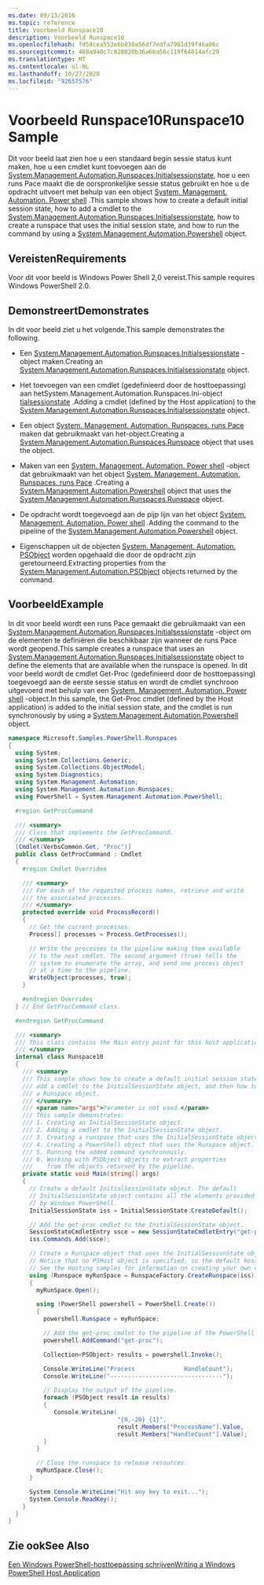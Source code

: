 ```yaml
---
ms.date: 09/13/2016
ms.topic: reference
title: Voorbeeld Runspace10
description: Voorbeeld Runspace10
ms.openlocfilehash: fd58cea553e6b830a56df7edfa7901d39f46a06c
ms.sourcegitcommit: 488a940c7c828820b36a6ba56c119f64614afc29
ms.translationtype: MT
ms.contentlocale: nl-NL
ms.lasthandoff: 10/27/2020
ms.locfileid: "92657576"
---
```

# <a name="runspace10-sample"></a><span data-ttu-id="bc6c6-103">Voorbeeld Runspace10</span><span class="sxs-lookup"><span data-stu-id="bc6c6-103">Runspace10 Sample</span></span>

<span data-ttu-id="bc6c6-104">Dit voor beeld laat zien hoe u een standaard begin sessie status kunt maken, hoe u een cmdlet kunt toevoegen aan de [System.Management.Automation.Runspaces.Initialsessionstate](/dotnet/api/System.Management.Automation.Runspaces.InitialSessionState), hoe u een runs Pace maakt die de oorspronkelijke sessie status gebruikt en hoe u de opdracht uitvoert met behulp van een object [System. Management. Automation. Power shell](/dotnet/api/system.management.automation.powershell) .</span><span class="sxs-lookup"><span data-stu-id="bc6c6-104">This sample shows how to create a default initial session state, how to add a cmdlet to the [System.Management.Automation.Runspaces.Initialsessionstate](/dotnet/api/System.Management.Automation.Runspaces.InitialSessionState), how to create a runspace that uses the initial session state, and how to run the command by using a [System.Management.Automation.Powershell](/dotnet/api/system.management.automation.powershell) object.</span></span>

## <a name="requirements"></a><span data-ttu-id="bc6c6-105">Vereisten</span><span class="sxs-lookup"><span data-stu-id="bc6c6-105">Requirements</span></span>

<span data-ttu-id="bc6c6-106">Voor dit voor beeld is Windows Power Shell 2,0 vereist.</span><span class="sxs-lookup"><span data-stu-id="bc6c6-106">This sample requires Windows PowerShell 2.0.</span></span>

## <a name="demonstrates"></a><span data-ttu-id="bc6c6-107">Demonstreert</span><span class="sxs-lookup"><span data-stu-id="bc6c6-107">Demonstrates</span></span>

<span data-ttu-id="bc6c6-108">In dit voor beeld ziet u het volgende.</span><span class="sxs-lookup"><span data-stu-id="bc6c6-108">This sample demonstrates the following.</span></span>

- <span data-ttu-id="bc6c6-109">Een [System.Management.Automation.Runspaces.Initialsessionstate](/dotnet/api/System.Management.Automation.Runspaces.InitialSessionState) -object maken.</span><span class="sxs-lookup"><span data-stu-id="bc6c6-109">Creating an [System.Management.Automation.Runspaces.Initialsessionstate](/dotnet/api/System.Management.Automation.Runspaces.InitialSessionState) object.</span></span>

- <span data-ttu-id="bc6c6-110">Het toevoegen van een cmdlet (gedefinieerd door de hosttoepassing) aan hetSystem.Management.Automation.Runspaces.Ini-object [ tialsessionstate](/dotnet/api/System.Management.Automation.Runspaces.InitialSessionState) .</span><span class="sxs-lookup"><span data-stu-id="bc6c6-110">Adding a cmdlet (defined by the Host application) to the [System.Management.Automation.Runspaces.Initialsessionstate](/dotnet/api/System.Management.Automation.Runspaces.InitialSessionState) object.</span></span>

- <span data-ttu-id="bc6c6-111">Een object [System. Management. Automation. Runspaces. runs Pace](/dotnet/api/System.Management.Automation.Runspaces.Runspace) maken dat gebruikmaakt van het-object.</span><span class="sxs-lookup"><span data-stu-id="bc6c6-111">Creating a [System.Management.Automation.Runspaces.Runspace](/dotnet/api/System.Management.Automation.Runspaces.Runspace) object that uses the object.</span></span>

- <span data-ttu-id="bc6c6-112">Maken van een [System. Management. Automation. Power shell](/dotnet/api/system.management.automation.powershell) -object dat gebruikmaakt van het object [System. Management. Automation. Runspaces. runs Pace](/dotnet/api/System.Management.Automation.Runspaces.Runspace) .</span><span class="sxs-lookup"><span data-stu-id="bc6c6-112">Creating a [System.Management.Automation.Powershell](/dotnet/api/system.management.automation.powershell) object that uses the [System.Management.Automation.Runspaces.Runspace](/dotnet/api/System.Management.Automation.Runspaces.Runspace) object.</span></span>

- <span data-ttu-id="bc6c6-113">De opdracht wordt toegevoegd aan de pijp lijn van het object [System. Management. Automation. Power shell](/dotnet/api/system.management.automation.powershell) .</span><span class="sxs-lookup"><span data-stu-id="bc6c6-113">Adding the command to the pipeline of the [System.Management.Automation.Powershell](/dotnet/api/system.management.automation.powershell) object.</span></span>

- <span data-ttu-id="bc6c6-114">Eigenschappen uit de objecten [System. Management. Automation. PSObject](/dotnet/api/System.Management.Automation.PSObject) worden opgehaald die door de opdracht zijn geretourneerd.</span><span class="sxs-lookup"><span data-stu-id="bc6c6-114">Extracting properties from the [System.Management.Automation.PSObject](/dotnet/api/System.Management.Automation.PSObject) objects returned by the command.</span></span>

## <a name="example"></a><span data-ttu-id="bc6c6-115">Voorbeeld</span><span class="sxs-lookup"><span data-stu-id="bc6c6-115">Example</span></span>

<span data-ttu-id="bc6c6-116">In dit voor beeld wordt een runs Pace gemaakt die gebruikmaakt van een [System.Management.Automation.Runspaces.Initialsessionstate](/dotnet/api/System.Management.Automation.Runspaces.InitialSessionState) -object om de elementen te definiëren die beschikbaar zijn wanneer de runs Pace wordt geopend.</span><span class="sxs-lookup"><span data-stu-id="bc6c6-116">This sample creates a runspace that uses an [System.Management.Automation.Runspaces.Initialsessionstate](/dotnet/api/System.Management.Automation.Runspaces.InitialSessionState) object to define the elements that are available when the runspace is opened.</span></span> <span data-ttu-id="bc6c6-117">In dit voor beeld wordt de cmdlet Get-Proc (gedefinieerd door de hosttoepassing) toegevoegd aan de eerste sessie status en wordt de cmdlet synchroon uitgevoerd met behulp van een [System. Management. Automation. Power shell](/dotnet/api/system.management.automation.powershell) -object.</span><span class="sxs-lookup"><span data-stu-id="bc6c6-117">In this sample, the Get-Proc cmdlet (defined by the Host application) is added to the initial session state, and the cmdlet is run synchronously by using a [System.Management.Automation.Powershell](/dotnet/api/system.management.automation.powershell) object.</span></span>

```csharp
namespace Microsoft.Samples.PowerShell.Runspaces
{
  using System;
  using System.Collections.Generic;
  using System.Collections.ObjectModel;
  using System.Diagnostics;
  using System.Management.Automation;
  using System.Management.Automation.Runspaces;
  using PowerShell = System.Management.Automation.PowerShell;

  #region GetProcCommand

  /// <summary>
  /// Class that implements the GetProcCommand.
  /// </summary>
  [Cmdlet(VerbsCommon.Get, "Proc")]
  public class GetProcCommand : Cmdlet
  {
    #region Cmdlet Overrides

    /// <summary>
    /// For each of the requested process names, retrieve and write
    /// the associated processes.
    /// </summary>
    protected override void ProcessRecord()
    {
      // Get the current processes.
      Process[] processes = Process.GetProcesses();

      // Write the processes to the pipeline making them available
      // to the next cmdlet. The second argument (true) tells the
      // system to enumerate the array, and send one process object
      // at a time to the pipeline.
      WriteObject(processes, true);
    }

    #endregion Overrides
  } // End GetProcCommand class.

  #endregion GetProcCommand

  /// <summary>
  /// This class contains the Main entry point for this host application.
  /// </summary>
  internal class Runspace10
  {
    /// <summary>
    /// This sample shows how to create a default initial session state, how to add
    /// add a cmdlet to the InitialSessionState object, and then how to create
    /// a Runspace object.
    /// </summary>
    /// <param name="args">Parameter is not used.</param>
    /// This sample demonstrates:
    /// 1. Creating an InitialSessionState object.
    /// 2. Adding a cmdlet to the InitialSessionState object.
    /// 3. Creating a runspace that uses the InitialSessionState object.
    /// 4. Creating a PowerShell object that uses the Runspace object.
    /// 5. Running the added command synchronously.
    /// 6. Working with PSObject objects to extract properties
    ///    from the objects returned by the pipeline.
    private static void Main(string[] args)
    {
      // Create a default InitialSessionState object. The default
      // InitialSessionState object contains all the elements provided
      // by Windows PowerShell.
      InitialSessionState iss = InitialSessionState.CreateDefault();

      // Add the get-proc cmdlet to the InitialSessionState object.
      SessionStateCmdletEntry ssce = new SessionStateCmdletEntry("get-proc", typeof(GetProcCommand), null);
      iss.Commands.Add(ssce);

      // Create a Runspace object that uses the InitialSessionState object.
      // Notice that no PSHost object is specified, so the default host is used.
      // See the Hosting samples for information on creating your own custom host.
      using (Runspace myRunSpace = RunspaceFactory.CreateRunspace(iss))
      {
        myRunSpace.Open();

        using (PowerShell powershell = PowerShell.Create())
        {
          powershell.Runspace = myRunSpace;

          // Add the get-proc cmdlet to the pipeline of the PowerShell object.
          powershell.AddCommand("get-proc");

          Collection<PSObject> results = powershell.Invoke();

          Console.WriteLine("Process              HandleCount");
          Console.WriteLine("--------------------------------");

          // Display the output of the pipeline.
          foreach (PSObject result in results)
          {
             Console.WriteLine(
                               "{0,-20} {1}",
                               result.Members["ProcessName"].Value,
                               result.Members["HandleCount"].Value);
          }
        }

        // Close the runspace to release resources.
        myRunSpace.Close();
      }

      System.Console.WriteLine("Hit any key to exit...");
      System.Console.ReadKey();
    }
  }
}
```

## <a name="see-also"></a><span data-ttu-id="bc6c6-118">Zie ook</span><span class="sxs-lookup"><span data-stu-id="bc6c6-118">See Also</span></span>

[<span data-ttu-id="bc6c6-119">Een Windows PowerShell-hosttoepassing schrijven</span><span class="sxs-lookup"><span data-stu-id="bc6c6-119">Writing a Windows PowerShell Host Application</span></span>](./writing-a-windows-powershell-host-application.md)
